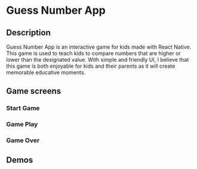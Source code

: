 # Guess Number App

## Description
Guess Number App is an interactive game for kids made with React Native. This game is used to teach kids to compare numbers that are higher or lower than the designated value. With simple and friendly UI, I believe that this game is both enjoyable for kids and their parents as it will create memorable educative moments.

## Game screens
### Start Game

### Game Play

### Game Over

## Demos
